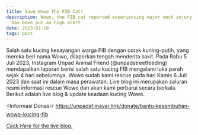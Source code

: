 ```yaml
---
title: Save Wowo The FIB Cat!
description: Wowo, the FIB cat reported experiencing major neck injury. The team
  has been put on high alert
date: 2023-07-10
tags: post
---
```

Salah satu kucing kesayangan warga FIB dengan corak kuning-putih, yang mereka beri nama Wowo, dilaporkan tengah menderita sakit. Pada Rabu 5 Juli 2023, Instagram Unpad Animal Friend (@unpadstreetfeeding) mendapatkan laporan berisi salah satu kucing FIB mengalami luka parah sejak 4 hari sebelumnya. Wowo sudah kami rescue pada hari Kamis 6 Juli 2023 dan saat ini dalam masa perawatan. Live blog ini merupakan saluran resmi informasi rescue Wowo dan akan kami perbarui secara berkala. Berikut adalah live blog & update keadaan kucing Wowo.

⚡Informasi Donasi⚡
<a href="https://unpadsf.mayar.link/donate/bantu-kesembuhan-wowo-kucing-fib"> https://unpadsf.mayar.link/donate/bantu-kesembuhan-wowo-kucing-fib </a>

<a href= "https://unpadstreetfeeding.medium.com/save-wowo-the-fib-cat-62687509bc4"> *Click Here* for the live blog.</a>
